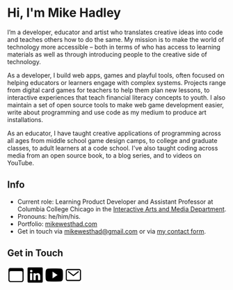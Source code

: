 # Hi, I'm Mike Hadley

I’m a developer, educator and artist who translates creative ideas into code and teaches others how to do the same. My mission is to make the world of technology more accessible – both in terms of who has access to learning materials as well as through introducing people to the creative side of technology.

As a developer, I build web apps, games and playful tools, often focused on helping educators or learners engage with complex systems. Projects range from digital card games for teachers to help them plan new lessons, to interactive experiences that teach financial literacy concepts to youth. I also maintain a set of open source tools to make web game development easier, write about programming and use code as my medium to produce art installations.

As an educator, I have taught creative applications of programming across all ages from middle school game design camps, to college and graduate classes, to adult learners at a code school. I've also taught coding across media from an open source book, to a blog series, and to videos on YouTube.

## Info

- Current role: Learning Product Developer and Assistant Professor at Columbia College Chicago in the [Interactive Arts and Media Department](https://www.colum.edu/academics/media-arts/interactive-arts-and-media/index).
- Pronouns: he/him/his.
- Portfolio: [mikewesthad.com](https://www.mikewesthad.com)
- Get in touch via mikewesthad@gmail.com or via [my contact form](https://www.mikewesthad.com/contact).

## Get in Touch

<a href="https://www.mikewesthad.com"><img src="https://raw.githubusercontent.com/mikewesthad/mikewesthad/main/images/browsers-outline.svg" width="40"></a>
<a href="https://www.linkedin.com/in/michaelwesthadley/"><img src="https://raw.githubusercontent.com/mikewesthad/mikewesthad/main/images/logo-linkedin.svg" width="40"></a>
<a href="https://www.youtube.com/user/mikewesthad"><img src="https://raw.githubusercontent.com/mikewesthad/mikewesthad/main/images/logo-youtube.svg" width="40"></a>
<a href="https://www.mikewesthad.com/contact"><img src="https://raw.githubusercontent.com/mikewesthad/mikewesthad/main/images/mail-outline.svg" width="40"></a>
